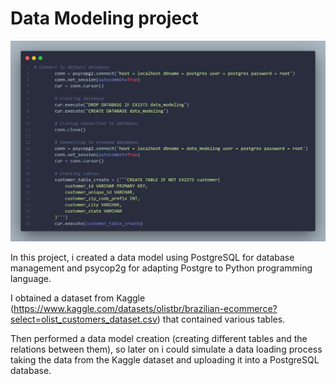 # Data Modeling project

<img src="./img/code.png">

In this project, i created a data model using PostgreSQL for database management and psycop2g for adapting Postgre to Python programming language.

I obtained a dataset from Kaggle (https://www.kaggle.com/datasets/olistbr/brazilian-ecommerce?select=olist_customers_dataset.csv) that contained various tables. 

Then performed a data model creation (creating different tables and the relations between them), so later on i could simulate a data loading process taking the data 
from the Kaggle dataset and uploading it into a PostgreSQL database.
